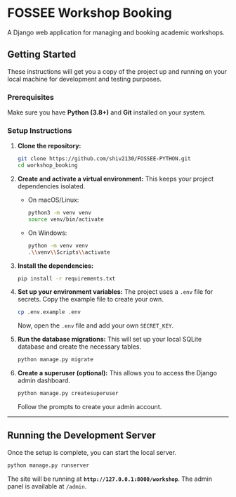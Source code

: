 # FOSSEE Workshop Booking

A Django web application for managing and booking academic workshops.

## Getting Started

These instructions will get you a copy of the project up and running on your local machine for development and testing purposes.

### Prerequisites

Make sure you have **Python (3.8+)** and **Git** installed on your system.

### Setup Instructions

1.  **Clone the repository:**

    ```bash
    git clone https://github.com/shiv2130/FOSSEE-PYTHON.git
    cd workshop_booking
    ```

2.  **Create and activate a virtual environment:**
    This keeps your project dependencies isolated.

      * On macOS/Linux:
        ```bash
        python3 -m venv venv
        source venv/bin/activate
        ```
      * On Windows:
        ```bash
        python -m venv venv
        .\\venv\\Scripts\\activate
        ```

3.  **Install the dependencies:**

    ```bash
    pip install -r requirements.txt
    ```

4.  **Set up your environment variables:**
    The project uses a `.env` file for secrets. Copy the example file to create your own.

    ```bash
    cp .env.example .env
    ```

    Now, open the `.env` file and add your own `SECRET_KEY`.

5.  **Run the database migrations:**
    This will set up your local SQLite database and create the necessary tables.

    ```bash
    python manage.py migrate
    ```

6.  **Create a superuser (optional):**
    This allows you to access the Django admin dashboard.

    ```bash
    python manage.py createsuperuser
    ```

    Follow the prompts to create your admin account.

-----

## Running the Development Server

Once the setup is complete, you can start the local server.

```bash
python manage.py runserver
```

The site will be running at **`http://127.0.0.1:8000/workshop`**. The admin panel is available at `/admin`.